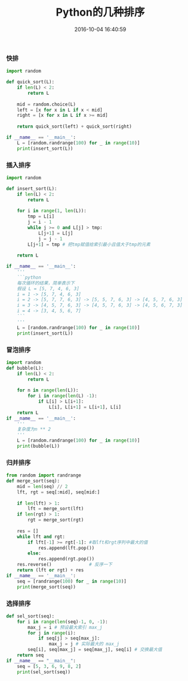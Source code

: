 ﻿---
title: Python的几种排序
date: 2016-10-04 16:40:59
tags: Algorithm 
---
### 快排
```python
import random

def quick_sort(L):
    if len(L) < 2:
        return L
    
    mid = random.choice(L)
    left = [x for x in L if x < mid]
    right = [x for x in L if x >= mid]
    
    return quick_sort(left) + quick_sort(right)

if __name__ == '__main__':
    L = [random.randrange(100) for _ in range(10)]
    print(insert_sort(L))
```
### 插入排序
```python
import random

def insert_sort(L):
    if len(L) < 2:
        return L
    
    for i in range(1, len(L)):
        tmp = L[i]
        j = i - 1
        while j >= 0 and L[j] > tmp:
            L[j+1] = L[j]
            j = j - 1
        L[j+1] = tmp # 把tmp赋值给索引最小且值大于tmp的元素
        
    return L

if __name__ == '__main__':
    '''
    ```python
    每次循环的结果，简单表示下
    假设 L = [5, 7, 4, 6, 3]
    i = 1 -> [5, 7, 4, 6, 3]
    i = 2 -> [5, 7, 7, 6, 3] -> [5, 5, 7, 6, 3] -> [4, 5, 7, 6, 3]
    i = 3 -> [4, 5, 7, 6, 3] -> [4, 5, 7, 6, 3] -> [4, 5, 6, 7, 3]
    i = 4 -> [3, 4, 5, 6, 7]
    ```
    '''
    L = [random.randrange(100) for _ in range(10)]
    print(insert_sort(L))
```
### 冒泡排序
```python
import random
def bubble(L):
    if len(L) < 2:
        return L
    
    for n in range(len(L)):
        for i in range(len(L) -1):
            if L[i] > L[i+1]:
                L[i], L[i+1] = L[i+1], L[i]
    return L
if __name__ == '__main__':
    '''
    复杂度为n ** 2
    '''
    L = [random.randrange(100) for _ in range(10)]
    print(bubble(L))
```
### 归并排序
```python
from random import randrange
def merge_sort(seq):
    mid = len(seq) // 2
    lft, rgt = seq[:mid], seq[mid:]
    
    if len(lft) > 1:
        lft = merge_sort(lft)
    if len(rgt) > 1:
        rgt = merge_sort(rgt)
    
    res = []
    while lft and rgt:
        if lft[-1] >= rgt[-1]: #取lft和rgt序列中最大的值
            res.append(lft.pop())
        else:
            res.append(rgt.pop())
    res.reverse()              # 反序一下
    return (lft or rgt) + res
if __name__ == '__main__':
    seq = [randrange(100) for _ in range(10)]
    print(merge_sort(seq))
```
### 选择排序
```python
def sel_sort(seq):
    for i in range(len(seq)-1, 0, -1):
        max_j = i # 预设最大索引 max_j
        for j in range(i): 
            if seq[j] > seq[max_j]:
                max_j = j # 实际最大的 max_j
        seq[i], seq[max_j] = seq[max_j], seq[i] # 交换最大值
    return seq
if __name__ == "__main__":
    seq = [5, 3, 6, 9, 8, 2]
    print(sel_sort(seq))
```
